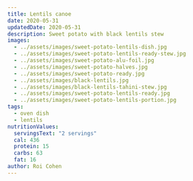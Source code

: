 ```yaml
---
title: Lentils canoe
date: 2020-05-31
updatedDate: 2020-05-31
description: Sweet potato with black lentils stew
images:
  - ../assets/images/sweet-potato-lentils-dish.jpg
  - ../assets/images/sweet-potato-lentils-ready-stew.jpg
  - ../assets/images/sweet-potato-alu-foil.jpg
  - ../assets/images/sweet-potato-halves.jpg
  - ../assets/images/sweet-potato-ready.jpg
  - ../assets/images/black-lentils.jpg
  - ../assets/images/black-lentils-tahini-stew.jpg
  - ../assets/images/sweet-potato-lentils-ready.jpg
  - ../assets/images/sweet-potato-lentils-portion.jpg
tags:
  - oven dish
  - lentils
nutritionValues:
  servingsText: "2 servings"  
  cal: 436
  protein: 15
  carbs: 63
  fat: 16
author: Roi Cohen
---
```


<PrintView fileName="lentils-canoe"/>

